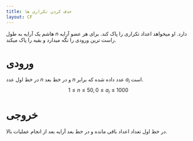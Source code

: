 ```yaml
---
title: حذف کردن تکراری ها
layout: CF
---
```

هاشم یک آرایه به طول 
$n$
دارد.
او میخواهد اعداد تکراری را پاک کند. برای هر عضو آرایه راست ترین ورودی را نگه میدارد و بقیه را پاک میکند.
# ورودی
در خط اول عدد 
$n$
 و در خط بعد 
$n$
 عدد داده شده که برابر 
$a_i$
است.
$$ 1 \le n \le 50 , 0 \le a_i \le 1000$$ 
# خروجی
در خط اول تعداد اعداد باقی مانده و در خط بعد آرایه بعد از انجام عملیات بالا. 
